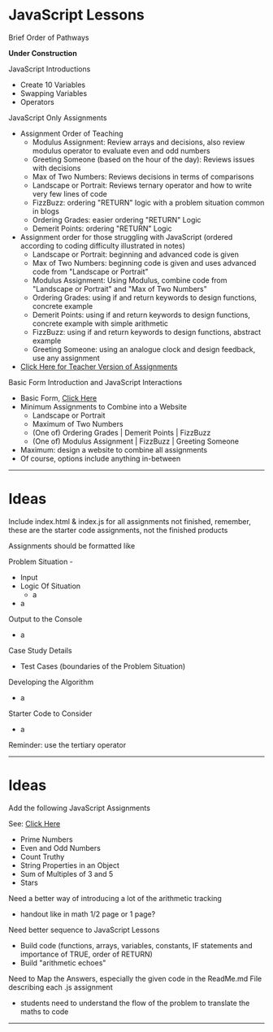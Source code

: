 # JavaScript Lessons
Brief Order of Pathways

**Under Construction**

JavaScript Introductions
- Create 10 Variables
- Swapping Variables
- Operators

JavaScript Only Assignments
- Assignment Order of Teaching
  - Modulus Assignment: Review arrays and decisions, also review modulus operator to evaluate even and odd numbers
  - Greeting Someone (based on the hour of the day): Reviews issues with decisions
  - Max of Two Numbers: Reviews decisions in terms of comparisons
  - Landscape or Portrait: Reviews ternary operator and how to write very few lines of code
  - FizzBuzz: ordering "RETURN" logic with a problem situation common in blogs
  - Ordering Grades: easier ordering "RETURN" Logic
  - Demerit Points: ordering "RETURN" Logic
- Assignment order for those struggling with JavaScript (ordered according to coding difficulty illustrated in notes)
  - Landscape or Portrait: beginning and advanced code is given
  - Max of Two Numbers: beginning code is given and uses advanced code from "Landscape or Portrait"
  - Modulus Assignment: Using Modulus, combine code from "Landscape or Portrait" and "Max of Two Numbers"
  - Ordering Grades: using if and return keywords to design functions, concrete example
  - Demerit Points: using if and return keywords to design functions, concrete example with simple arithmetic
  - FizzBuzz: using if and return keywords to design functions, abstract example
  - Greeting Someone: using an analogue clock and design feedback, use any assignment
- <a href="https://github.com/QEHS-Websites/JavaScript-Sandbox/tree/master/Solutions%20to%20CS20%20Assignments">Click Here for Teacher Version of Assignments</a>

Basic Form Introduction and JavaScript Interactions
- Basic Form, <a href="https://github.com/MercersKitchen/CS20/tree/master/Websites/Intermediate%20Boilerplate/Basic%20Form%20Collection">Click Here</a>
- Minimum Assignments to Combine into a Website
  - Landscape or Portrait
  - Maximum of Two Numbers
  - (One of) Ordering Grades | Demerit Points | FizzBuzz
  - (One of) Modulus Assignment | FizzBuzz | Greeting Someone
- Maximum: design a website to combine all assignments
- Of course, options include anything in-between

---

# Ideas
Include index.html & index.js for all assignments not finished,
remember, these are the starter code assignments, not the finished products

Assignments should be formatted like

Problem Situation -
- Input
- Logic Of Situation
  - a
- a

Output to the Console
- a

Case Study Details
- Test Cases (boundaries of the Problem Situation)

Developing the Algorithm
- a

Starter Code to Consider
- a

Reminder: use the tertiary operator

---

# Ideas
Add the following JavaScript Assignments

See: <a href="https://github.com/QEHS-Websites/JavaScript-Sandbox/tree/master/IOP%20Computational%20Exercises#landscape-or-portrait">Click Here</a>
- Prime Numbers
- Even and Odd Numbers
- Count Truthy
- String Properties in an Object
- Sum of Multiples of 3 and 5
- Stars

Need a better way of introducing a lot of the arithmetic tracking
- handout like in math 1/2 page or 1 page?

Need better sequence to JavaScript Lessons
- Build code (functions, arrays, variables, constants, IF statements and importance of TRUE, order of RETURN)
- Build "arithmetic echoes"

Need to Map the Answers, especially the given code in the ReadMe.md File describing each .js assignment
- students need to understand the flow of the problem to translate the maths to code
---

